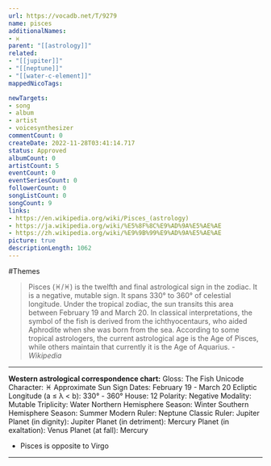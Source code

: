 ```yaml
---
url: https://vocadb.net/T/9279
name: pisces
additionalNames: 
- ♓︎
parent: "[[astrology]]"
related:
- "[[jupiter]]"
- "[[neptune]]"
- "[[water-c-element]]"
mappedNicoTags:

newTargets:
- song
- album
- artist
- voicesynthesizer
commentCount: 0
createDate: 2022-11-28T03:41:14.717
status: Approved
albumCount: 0
artistCount: 5
eventCount: 0
eventSeriesCount: 0
followerCount: 0
songListCount: 0
songCount: 9
links: 
- https://en.wikipedia.org/wiki/Pisces_(astrology)
- https://ja.wikipedia.org/wiki/%E5%8F%8C%E9%AD%9A%E5%AE%AE
- https://zh.wikipedia.org/wiki/%E9%9B%99%E9%AD%9A%E5%AE%AE
picture: true
descriptionLength: 1062
---
```


#Themes

>Pisces (♓︎/♓) is the twelfth and final astrological sign in the zodiac.
It is a negative, mutable sign. It spans 330° to 360° of celestial longitude.
Under the tropical zodiac, the sun transits this area between February 19 and March 20.
In classical interpretations, the symbol of the fish is derived from the ichthyocentaurs, who aided Aphrodite when she was born from the sea.
According to some tropical astrologers, the current astrological age is the Age of Pisces, while others maintain that currently it is the Age of Aquarius.
*-Wikipedia*

___


**Western astrological correspondence chart:**
Gloss: The Fish
Unicode Character: ♓︎
Approximate Sun Sign Dates: February 19 - March 20
Ecliptic Longitude (a ≤ λ < b): 330° - 360°
House: 12
Polarity: Negative
Modality: Mutable
Triplicity: Water
Northern Hemisphere Season: Winter
Southern Hemisphere Season: Summer
Modern Ruler: Neptune
Classic Ruler: Jupiter
Planet (in dignity): Jupiter
Planet (in detriment): Mercury
Planet (in exaltation): Venus
Planet (at fall): Mercury

- Pisces is opposite to Virgo

---

